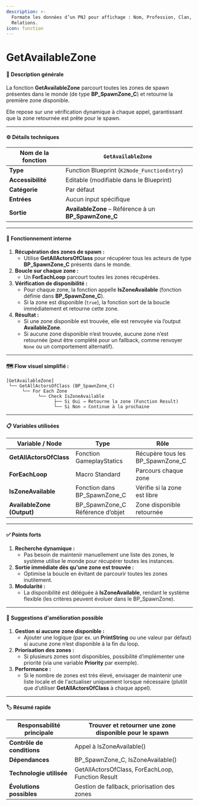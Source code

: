 ```yaml
---
description: >-
  Formate les données d’un PNJ pour affichage : Nom, Profession, Clan, Traits et
  Relations.
icon: function
---
```


# GetAvailableZone

#### 📝 **Description générale**

La fonction **GetAvailableZone** parcourt toutes les zones de spawn présentes dans le monde (de type **BP\_SpawnZone\_C**) et retourne la première zone disponible.

Elle repose sur une vérification dynamique à chaque appel, garantissant que la zone retournée est prête pour le spawn.

***

#### ⚙️ **Détails techniques**

| **Nom de la fonction** | `GetAvailableZone`                                      |
| ---------------------- | ------------------------------------------------------- |
| **Type**               | Function Blueprint (`K2Node_FunctionEntry`)             |
| **Accessibilité**      | Editable (modifiable dans le Blueprint)                 |
| **Catégorie**          | Par défaut                                              |
| **Entrées**            | Aucun input spécifique                                  |
| **Sortie**             | **AvailableZone** – Référence à un **BP\_SpawnZone\_C** |

***

#### 🔄 **Fonctionnement interne**

1. **Récupération des zones de spawn :**
   * Utilise **GetAllActorsOfClass** pour récupérer tous les acteurs de type **BP\_SpawnZone\_C** présents dans le monde.
2. **Boucle sur chaque zone :**
   * Un **ForEachLoop** parcourt toutes les zones récupérées.
3. **Vérification de disponibilité :**
   * Pour chaque zone, la fonction appelle **IsZoneAvailable** (fonction définie dans **BP\_SpawnZone\_C**).
   * Si la zone est disponible (`true`), la fonction sort de la boucle immédiatement et retourne cette zone.
4. **Résultat :**
   * Si une zone disponible est trouvée, elle est renvoyée via l’output **AvailableZone**.
   * Si aucune zone disponible n’est trouvée, aucune zone n’est retournée (peut être complété pour un fallback, comme renvoyer `None` ou un comportement alternatif).

***

#### 🗺️ **Flow visuel simplifié :**

```
[GetAvailableZone]
 └── GetAllActorsOfClass (BP_SpawnZone_C)
      └── For Each Zone
            └── Check IsZoneAvailable
                  ├── Si Oui → Retourne la zone (Function Result)
                  └── Si Non → Continue à la prochaine
```

***

#### 📋 **Variables utilisées**

| **Variable / Node**        | **Type**                           | **Rôle**                           |
| -------------------------- | ---------------------------------- | ---------------------------------- |
| **GetAllActorsOfClass**    | Fonction GameplayStatics           | Récupère tous les BP\_SpawnZone\_C |
| **ForEachLoop**            | Macro Standard                     | Parcours chaque zone               |
| **IsZoneAvailable**        | Fonction dans BP\_SpawnZone\_C     | Vérifie si la zone est libre       |
| **AvailableZone (Output)** | BP\_SpawnZone\_C Référence d’objet | Zone disponible retournée          |

***

#### ✅ **Points forts**

1. **Recherche dynamique :**
   * Pas besoin de maintenir manuellement une liste des zones, le système utilise le monde pour récupérer toutes les instances.
2. **Sortie immédiate dès qu'une zone est trouvée :**
   * Optimise la boucle en évitant de parcourir toutes les zones inutilement.
3. **Modularité :**
   * La disponibilité est déléguée à **IsZoneAvailable**, rendant le système flexible (les critères peuvent évoluer dans le BP\_SpawnZone).

***

#### 🌟 **Suggestions d'amélioration possible**

1. **Gestion si aucune zone disponible :**
   * Ajouter une logique (par ex. un **PrintString** ou une valeur par défaut) si aucune zone n’est disponible à la fin du loop.
2. **Priorisation des zones :**
   * Si plusieurs zones sont disponibles, possibilité d’implémenter une priorité (via une variable **Priority** par exemple).
3. **Performance :**
   * Si le nombre de zones est très élevé, envisager de maintenir une liste locale et de l'actualiser uniquement lorsque nécessaire (plutôt que d’utiliser **GetAllActorsOfClass** à chaque appel).

***

#### 🏷️ **Résumé rapide**

| **Responsabilité principale** | Trouver et retourner une zone disponible pour le spawn |
| ----------------------------- | ------------------------------------------------------ |
| **Contrôle de conditions**    | Appel à IsZoneAvailable()                              |
| **Dépendances**               | BP\_SpawnZone\_C, IsZoneAvailable()                    |
| **Technologie utilisée**      | GetAllActorsOfClass, ForEachLoop, Function Result      |
| **Évolutions possibles**      | Gestion de fallback, priorisation des zones            |

